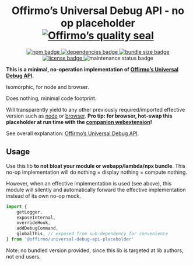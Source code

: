 
<h1 align="center">
	Offirmo’s Universal Debug API - no op placeholder<br>
	<a href="https://www.offirmo.net/offirmo-monorepo/doc/modules-directory/index.html">
		<img src="https://www.offirmo.net/offirmo-monorepo/doc/quality-seal/offirmos_quality_seal.svg" alt="Offirmo’s quality seal">
	</a>
</h1>

<p align="center">
	<a alt="npm package page"
	  href="https://www.npmjs.com/package/@offirmo/universal-debug-api-placeholder">
		<img alt="npm badge"
		  src="https://img.shields.io/npm/v/@offirmo/universal-debug-api-placeholder.svg">
	</a>
	<a alt="dependencies analysis"
	  href="https://david-dm.org/offirmo/offirmo-monorepo?path=2-advanced%2Funiversal-debug-api-placeholder">
		<img alt="dependencies badge"
		  src="https://img.shields.io/david/offirmo/offirmo-monorepo.svg?path=2-advanced%2Funiversal-debug-api-placeholder">
	</a>
	<a alt="bundle size evaluation"
	  href="https://bundlephobia.com/result?p=@offirmo/universal-debug-api-placeholder">
		<img alt="bundle size badge"
		  src="https://img.shields.io/bundlephobia/minzip/@offirmo/universal-debug-api-placeholder.svg">
	</a>
	<a alt="license"
	  href="https://unlicense.org/">
		<img alt="license badge"
		  src="https://img.shields.io/badge/license-public_domain-brightgreen.svg">
	</a>
	<img alt="maintenance status badge"
	  src="https://img.shields.io/maintenance/yes/2019.svg">
</p>

**This is a minimal, no-operation implementation of [Offirmo’s Universal Debug API](https://universal-debug-api-js.netlify.com/).**

Isomorphic, for node and browser.

Does nothing, minimal code footprint.

Will transparently yield to any other previously required/imported effective version such as [node](../universal-debug-api-node/README.md) or [browser](../universal-debug-api-browser/README.md).
**Pro tip: for browser, hot-swap this placeholder at run time with the [companion webextension](../../3-tools/universal-debug-api-companion-webextension/README.md)!**

See overall explanation: [Offirmo’s Universal Debug API](https://universal-debug-api-js.netlify.com/).


## Usage

Use this lib **to not bloat your module or webapp/lambda/npx bundle**.
This no-op implementation will do nothing = display nothing = compute nothing.

However, when an effective implementation is used (see above),
this module will silently and automatically forward the effective implementation
instead of its own no-op mock.

```javascript
import {
	getLogger,
	exposeInternal,
	overrideHook,
	addDebugCommand,
	globalThis, // exposed from sub-dependency for convenience
} from '@offirmo/universal-debug-api-placeholder'
```

Note: no bundled version provided, since this lib is targeted at lib authors, not end users.
